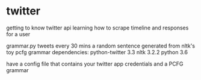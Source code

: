 # twitter
getting to know twitter api
learning how to scrape timeline and responses for a user

grammar.py
tweets every 30 mins a random sentence generated from nltk's toy pcfg grammar
dependencies:
python-twitter 3.3
nltk 3.2.2
python 3.6

have a config file that contains your twitter app credentials and a PCFG grammar
